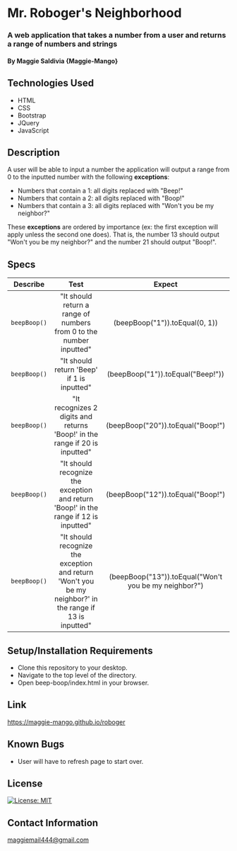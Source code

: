 # Mr. Roboger's Neighborhood

### A web application that takes a number from a user and returns a range of numbers and strings

#### By Maggie Saldivia **{Maggie-Mango}**

## Technologies Used
* HTML
* CSS
* Bootstrap
* JQuery
* JavaScript


## Description

A user will be able to input a number the application will output a range from 0 to the inputted number with the following **exceptions**:
* Numbers that contain a 1: all digits replaced with "Beep!"
* Numbers that contain a 2: all digits replaced with "Boop!"
* Numbers that contain a 3: all digits replaced with "Won't you be my neighbor?"

These **exceptions** are ordered by importance (ex: the first exception will apply unless the second one does). That is, the number 13 should output "Won't you be my neighbor?" and the number 21 should output "Boop!". 

## Specs

| Describe | Test | Expect |
|:--------:|:--------:|:--------:|
|`beepBoop()`| "It should return a range of numbers from 0 to the number inputted" | (beepBoop("1")).toEqual(0, 1)) |
|`beepBoop()`| "It should return 'Beep' if 1 is inputted" | (beepBoop("1")).toEqual("Beep!")) |
|`beepBoop()`| "It recognizes 2 digits and returns 'Boop!' in the range if 20 is inputted" | (beepBoop("20")).toEqual("Boop!") |
|`beepBoop()`| "It should recognize the exception and return 'Boop!' in the range if 12 is inputted" | (beepBoop("12")).toEqual("Boop!") |
|`beepBoop()`| "It should recognize the exception and return 'Won't you be my neighbor?' in the range if 13 is inputted" | (beepBoop("13")).toEqual("Won't you be my neighbor?") |


## Setup/Installation Requirements

* Clone this repository to your desktop.
* Navigate to the top level of the directory.
* Open beep-boop/index.html in your browser.

## Link

https://maggie-mango.github.io/roboger

## Known Bugs

* User will have to refresh page to start over.

## License

[![License: MIT](https://img.shields.io/badge/License-MIT-yellow.svg)](https://opensource.org/licenses/MIT)

## Contact Information

maggiemail444@gmail.com